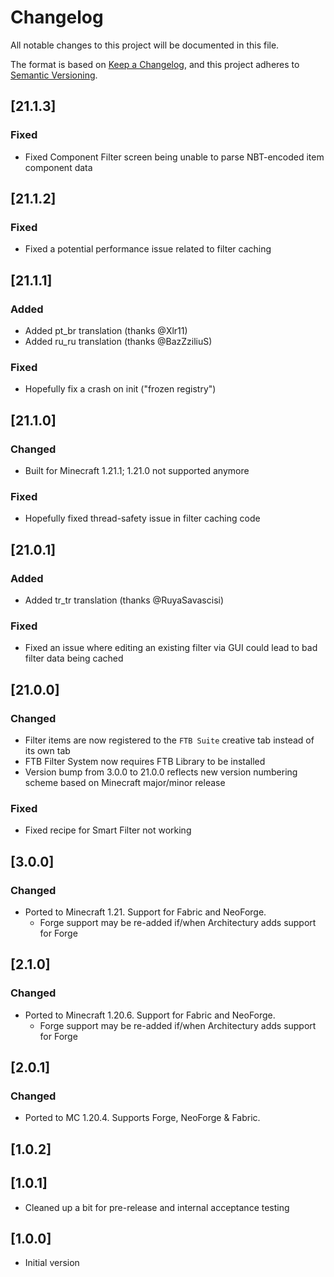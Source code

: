 # Changelog
All notable changes to this project will be documented in this file.

The format is based on [Keep a Changelog](https://keepachangelog.com/en/1.0.0/),
and this project adheres to [Semantic Versioning](https://semver.org/spec/v2.0.0.html).

## [21.1.3]

### Fixed
* Fixed Component Filter screen being unable to parse NBT-encoded item component data

## [21.1.2]

### Fixed
* Fixed a potential performance issue related to filter caching

## [21.1.1]

### Added
* Added pt_br translation (thanks @Xlr11)
* Added ru_ru translation (thanks @BazZziliuS)

### Fixed
* Hopefully fix a crash on init ("frozen registry")

## [21.1.0]

### Changed
* Built for Minecraft 1.21.1; 1.21.0 not supported anymore

### Fixed
* Hopefully fixed thread-safety issue in filter caching code

## [21.0.1]

### Added
* Added tr_tr translation (thanks @RuyaSavascisi)

### Fixed
* Fixed an issue where editing an existing filter via GUI could lead to bad filter data being cached

## [21.0.0]

### Changed
* Filter items are now registered to the `FTB Suite` creative tab instead of its own tab
* FTB Filter System now requires FTB Library to be installed
* Version bump from 3.0.0 to 21.0.0 reflects new version numbering scheme based on Minecraft major/minor release

### Fixed
* Fixed recipe for Smart Filter not working

## [3.0.0]

### Changed
* Ported to Minecraft 1.21. Support for Fabric and NeoForge.
  * Forge support may be re-added if/when Architectury adds support for Forge

## [2.1.0]

### Changed
* Ported to Minecraft 1.20.6. Support for Fabric and NeoForge.
    * Forge support may be re-added if/when Architectury adds support for Forge

## [2.0.1]

### Changed
* Ported to MC 1.20.4. Supports Forge, NeoForge & Fabric.

## [1.0.2]


## [1.0.1]

* Cleaned up a bit for pre-release and internal acceptance testing

## [1.0.0]

* Initial version
